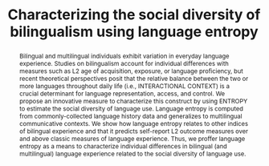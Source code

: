 ---
key: gulliferCharacterizingSocialDiversity2020
title: 'Characterizing the social diversity of bilingualism using language entropy'
year: 2020
authors:
  - family: Gullifer
    given: Jason W.
  - family: Titone
    given: Debra
journal: 'Bilingualism: Language and Cognition'
abstract: >-
  Bilingual and multilingual individuals exhibit variation in everyday language experience.
  Studies on bilingualism account for individual differences with measures such as L2 age of
  acquisition, exposure, or language proficiency, but recent theoretical perspectives posit that the
  relative balance between the two or more languages throughout daily life (i.e., INTERACTIONAL
  CONTEXT) is a crucial determinant for language representation, access, and control. We propose
  an innovative measure to characterize this construct by using ENTROPY to estimate the social
  diversity of language use. Language entropy is computed from commonly-collected language
  history data and generalizes to multilingual communicative contexts. We show how language
  entropy relates to other indices of bilingual experience and that it predicts self-report L2 outcome
  measures over and above classic measures of language experience. Thus, we proffer language
  entropy as a means to characterize individual differences in bilingual (and multilingual) language
  experience related to the social diversity of language use.

filename: gullifer-titone-entropy.pdf
journal_url: https://www.cambridge.org/core/journals/bilingualism-language-and-cognition/article/abs/characterizing-the-social-diversity-of-bilingualism-using-language-entropy/BCA277F72A02D8834C53E4F9090FF7FD
---